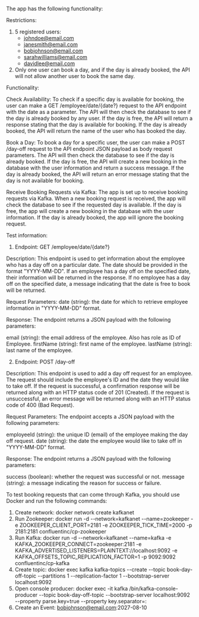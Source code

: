 The app has the following functionality:

Restrictions:
1) 5 registered users:
   - johndoe@email.com
   - janesmith@email.com
   - bobjohnson@email.com
   - sarahwilliams@email.com
   - davidlee@email.com
2) Only one user can book a day, and if the day is already booked, the API will not allow another user to book the same day.

Functionality:

Check Availability:
To check if a specific day is available for booking, the user can make a GET /employee/date/{date?} request to the API endpoint with the date as a parameter. 
The API will then check the database to see if the day is already booked by any user. If the day is free, the API will return a response stating that the day is available for booking. 
If the day is already booked, the API will return the name of the user who has booked the day.

Book a Day:
To book a day for a specific user, the user can make a POST /day-off request to the API endpoint JSON payload as body request parameters. The API will then check the database to see if the day is already booked. 
If the day is free, the API will create a new booking in the database with the user information and return a success message. 
If the day is already booked, the API will return an error message stating that the day is not available for booking.

Receive Booking Requests via Kafka:
The app is set up to receive booking requests via Kafka. When a new booking request is received, the app will check the database to see if the requested day is available. 
If the day is free, the app will create a new booking in the database with the user information. 
If the day is already booked, the app will ignore the booking request.

Test information:

1) Endpoint: GET /employee/date/{date?}

Description:
This endpoint is used to get information about the employee who has a day off on a particular date. The date should be provided in the format "YYYY-MM-DD".
If an employee has a day off on the specified date, their information will be returned in the response.
If no employee has a day off on the specified date, a message indicating that the date is free to book will be returned.

Request Parameters:
date (string): the date for which to retrieve employee information in "YYYY-MM-DD" format.

Response:
The endpoint returns a JSON payload with the following parameters:

email (string): the email address of the employee. Also has role as ID of Employee.
firstName (string): first name of the employee.
lastName (string): last name of the employee.

2) Endpoint: POST /day-off

Description:
This endpoint is used to add a day off request for an employee. The request should include the employee's ID and the date they would like to take off. 
If the request is successful, a confirmation response will be returned along with an HTTP status code of 201 (Created). 
If the request is unsuccessful, an error message will be returned along with an HTTP status code of 400 (Bad Request).

Request Parameters:
The endpoint accepts a JSON payload with the following parameters:

employeeId (string): the unique ID (email) of the employee making the day off request.
date (string): the date the employee would like to take off in "YYYY-MM-DD" format.

Response:
The endpoint returns a JSON payload with the following parameters:

success (boolean): whether the request was successful or not.
message (string): a message indicating the reason for success or failure.

To test booking requests that can come through Kafka, you should use Docker and run the following commands:
1) Create network: docker network create kafkanet
2) Run Zookeeper: docker run -d --network=kafkanet --name=zookeeper -e ZOOKEEPER_CLIENT_PORT=2181 -e ZOOKEEPER_TICK_TIME=2000 -p 2181:2181 confluentinc/cp-zookeeper
3) Run Kafka: docker run -d --network=kafkanet --name=kafka -e KAFKA_ZOOKEEPER_CONNECT=zookeeper:2181 -e KAFKA_ADVERTISED_LISTENERS=PLAINTEXT://localhost:9092 -e KAFKA_OFFSETS_TOPIC_REPLICATION_FACTOR=1 -p 9092:9092 confluentinc/cp-kafka
4) Create topic: docker exec kafka kafka-topics --create --topic book-day-off-topic --partitions 1 --replication-factor 1 --bootstrap-server localhost:9092
5) Open console producer: docker exec -it kafka /bin/kafka-console-producer --topic book-day-off-topic --bootstrap-server localhost:9092 --property parse.key=true --property key.separator=:
6) Create an Event: bobjohnson@email.com:2027-08-10